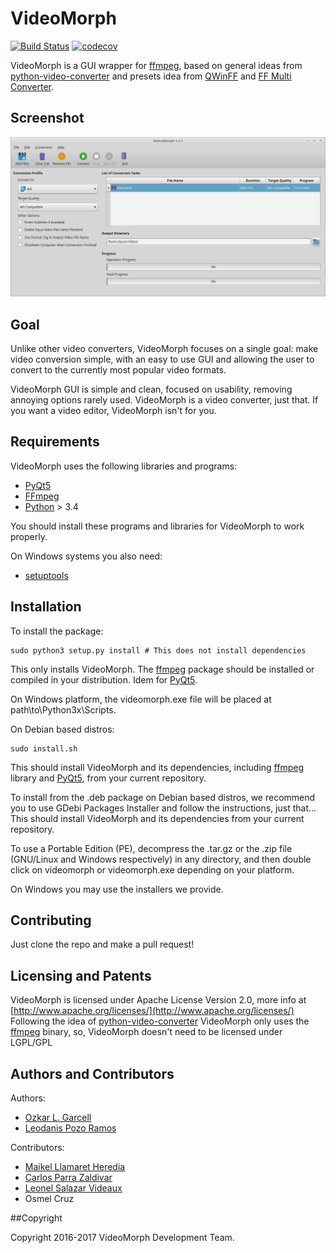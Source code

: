 # VideoMorph

[![Build Status](https://travis-ci.org/videomorph-dev/videomorph.png?branch=master)](https://travis-ci.org/videomorph-dev/videomorph)
[![codecov](https://codecov.io/gh/videomorph-dev/videomorph/branch/master/graph/badge.svg)](https://codecov.io/gh/videomorph-dev/videomorph)

VideoMorph is a GUI wrapper for [ffmpeg](http://ffmpeg.org),
based on general ideas from [python-video-converter](https://github.com/senko/python-video-converter)
and presets idea from [QWinFF](http://qwinff.github.io) and
[FF Multi Converter](https://github.com/Ilias95/FF-Multi-Converter).

## Screenshot

![Screenshot](screenshot.png)

## Goal

Unlike other video converters, VideoMorph focuses on a single goal:
make video conversion simple, with an easy to use GUI and allowing
the user to convert to the currently most popular video formats.

VideoMorph GUI is simple and clean, focused on usability, removing annoying options rarely used.
VideoMorph is a video converter, just that. If you want a video editor,
VideoMorph isn't for you.

## Requirements

VideoMorph uses the following libraries and programs:

 - [PyQt5](https://riverbankcomputing.com/software/pyqt/download5)
 - [FFmpeg](http://ffmpeg.org)
 - [Python](https://python.org) > 3.4

You should install these programs and libraries for VideoMorph to work properly.

On Windows systems you also need:

 - [setuptools](https://pypi.python.org/pypi/setuptools)

## Installation

To install the package:

    sudo python3 setup.py install # This does not install dependencies

This only installs VideoMorph. The [ffmpeg](http://ffmpeg.org) package should be installed
or compiled in your distribution. Idem for [PyQt5](https://riverbankcomputing.com/software/pyqt/download5).

On Windows platform, the videomorph.exe file will be placed at path\to\Python3x\Scripts.

On Debian based distros:

    sudo install.sh

This should install VideoMorph and its dependencies, including [ffmpeg](http://ffmpeg.org) library and [PyQt5](https://riverbankcomputing.com/software/pyqt/download5), from
your current repository.

To install from the .deb package on Debian based distros, we recommend you to
use GDebi Packages Installer and follow the instructions, just that... This should install VideoMorph
and its dependencies from your current repository.

To use a Portable Edition (PE), decompress the .tar.gz or the .zip file (GNU/Linux and Windows respectively)
in any directory, and then double click on videomorph or videomorph.exe depending on your platform.

On Windows you may use the installers we provide.

## Contributing

Just clone the repo and make a pull request!

## Licensing and Patents

VideoMorph is licensed under Apache License Version 2.0, more info at [http://www.apache.org/licenses/](http://www.apache.org/licenses/)
Following the idea of [python-video-converter](https://github.com/senko/python-video-converter)
VideoMorph only uses the [ffmpeg](http://ffmpeg.org) binary, so, VideoMorph doesn't need to be licensed
under LGPL/GPL

## Authors and Contributors

Authors:

 - [Ozkar L. Garcell](mailto:ozkar.garcell@gmail.com)
 - [Leodanis Pozo Ramos](mailto:lpozor78@gmail.com)

Contributors:

 - [Maikel Llamaret Heredia](http://gutl.jovenclub.cu)
 - [Carlos Parra Zaldivar](http://libreoffice.cubava.cu)
 - [Leonel Salazar Videaux](http://debianhlg.cubava.cu/)
 - Osmel Cruz

##Copyright

Copyright 2016-2017 VideoMorph Development Team.
